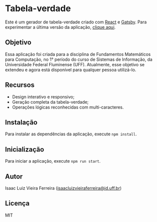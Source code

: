 # Tabela-verdade

Este é um gerador de tabela-verdade criado com [React](https://pt-br.reactjs.org/) e [Gatsby](https://www.gatsbyjs.com/). Para experimentar a última versão da aplicação, [clique aqui](https://tabelaverdade.gatsbyjs.io/).

## Objetivo

Essa aplicação foi criada para a disciplina de Fundamentos Matemáticos para Computação, no 1° período do curso de Sistemas de Informação, da Universidade Federal Fluminense (UFF). Atualmente, esse objetivo se extendeu e agora está disponível para qualquer pessoa utilizá-lo.

## Recursos

- Design interativo e responsivo;
- Geração completa da tabela-verdade;
- Operações lógicas reconhecidas com multi-caracteres.

## Instalação

Para instalar as dependências da aplicação, execute ```npm install```.

## Inicialização

Para iniciar a aplicação, execute ```npm run start```.

## Autor

Isaac Luiz Vieira Ferreira (<isaacluizvieiraferreira@id.uff.br>)

## Licença

MIT